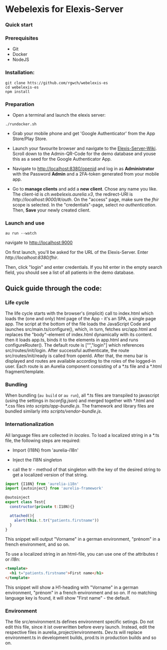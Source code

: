 # Webelexis for Elexis-Server 

### Quick start

### Prerequisites

* Git
* Docker
* NodeJS

### Installation:

```
git clone htts://github.com/rgwch/webelexis-es
cd webelexis-es
npm install
```

### Preparation

* Open a terminal and launch the elexis server:

```
./rundocker.sh
```

* Grab your mobile phone and get 'Google Authenticator' from the App Store/Play Store.

* Launch your favourite browser and navigate to the [Elexis-Server-Wiki](https://github.com/elexis/elexis-server/wiki/SMART-on-FHIR). Scroll down to the Admin-QR-Code for the demo database and youse this as a seed for the Google Authenticator App.


* Navigate to <http://localhost:8380/openid> and log in as **Administrator** with the Password **Admin** and a 2FA-token generated from your mobile app.

* Go to **manage clients** and add a **new client**. Chose any name you like. The client-id is *ch.webelexis.aurelia.v3*, the redirect-URI is *http://localhost:9000/#/auth*. On the "access" page, make sure
the *fhir* scope is selected. In the "credentials"-page, select *no authentication*. Then, **Save** your newly created client.



### Launch and use

```
au run --watch
``` 

navigate to <http://localhost:9000>

On first launch, you'll be asked for the URL of the Elexis-Server. Enter *http://localhost:8380/fhir*.

Then, click "login" and enter credentials. If you hit enter in the empty search field, you should see a list of all patients in the demo database.


## Quick guide through the code:

### Life cycle

The life cycle starts with the browser's (implicit) call to index.html which loads the (one and only) html page of the App - it's an SPA, a single page app. The script at the bottom of the file loads the JavaScript Code and launches src/main.ts/configure(), which, in turn, fetches src/app.html and replaces the "body"-element of index.html dynamically with its content. then it loads app.ts, binds it to the elements in app.html and runs configureRouter(). The default route is ["","login"] which references src/routes/init/login. After successful authenticate, the route src/routes/init/ready is called from openId. After that, the menu bar is displayed and routes are available according to the roles of the logged-in user. Each route is an Aurelia component consisting of a *.ts file and a *.html fragment/template.

### Bundling

When bundling (`au build` or `au run`), all *.ts files are transpiled to javascript (using the settings in *tsconfig.json*) and merged together with *.html and *.css files into *scripts/app-bundle.js*. The framework and library files are bundled similarly into *scripts/vendor-bundle.js*.

### Internationalization

All language files are collected in *locales*. To load a localized string in a *.ts file, the following steps are required:

* Import {I18N} from 'aurelia-i18n'

* Inject the I18N singleton

* call the tr - method of that singleton with the key of the desired string to get a localized version of that string.

```javascript
import {I18N} from 'aurelia-i18n'
import {autoinject} from 'aurelia-framework'

@autoinject
export class Test{
  constructor(private t:I18N){}

  attached(){
    alert(this.t.tr("patients.firstname"))
  }
}
```
This snippet will output "Vorname" in a german environment, "prénom" in a french environment, and so on.

To use a localized string in an html-file, you can use one of the attributes *t* or *i18n*:

```html
<template>
  <h1 t="patients.firstname">First name</h1>
</template>
```

This snippet will show a H1-heading with "Vorname" in a german environment, "prénom" in a french environment and so on.
If no matching language key is found, it will show "First name" - the default.

### Environment

The file src/environment.ts defines environment specific setings. Do not edit this file, since it ist overwritten before every launch. Instead, edit the respective files in aurelia_project/environments. Dev.ts will replace environment.ts in development builds, prod.ts in production builds and so on.
